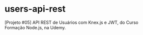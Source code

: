 # users-api-rest
[Projeto #05] API REST de Usuários com Knex.js e JWT, do Curso Formação Node.js, na Udemy.
